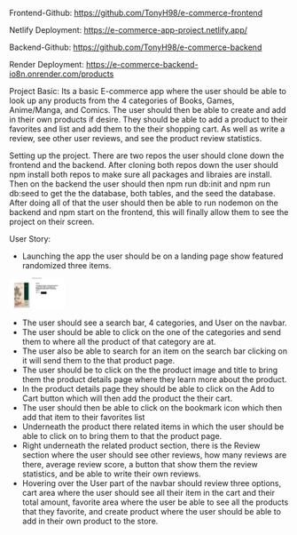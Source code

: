 Frontend-Github: https://github.com/TonyH98/e-commerce-frontend

Netlify Deployment: https://e-commerce-app-project.netlify.app/

Backend-Github: https://github.com/TonyH98/e-commerce-backend

Render Deployment: https://e-commerce-backend-io8n.onrender.com/products


Project Basic:
Its a basic E-commerce app where the user should be able to look up any products from the 4 categories of Books, Games, Anime/Manga, and Comics. The user should then be able to create and add in their own products if desire. They should be able to add a product to their favorites and list and add them to the their shopping cart. As well as write a review, see other user reviews, and see the product review statistics. 

Setting up the project. 
There are two repos the user should clone down the frontend and the backend. After cloning both repos down the user should npm install both repos to make sure all packages and libraies are install. Then on the backend the user should then npm run db:init and npm run db:seed to get the the database, both tables, and the seed the database. After doing all of that the user should then be able to run nodemon on the backend and npm start on the frontend, this will finally allow them to see the project on their screen. 

User Story: 
-  Launching the app the user should be on a landing page show featured randomized three items.

<img src="/screenshots/landing.png" width="100">


- The user should see a search bar, 4 categories, and User on the navbar.
- The user should be able to click on the one of the categories and send them to where all the product of that category are at. 
- The user also be able to search for an item on the search bar clicking on it will send them to the that product page. 
- The user should be to click on the the product image and title to bring them the product details page where they learn more about the product. 
- In the product details page they should be able to click on the Add to Cart button which will then add the product the their cart.
- The user should then be able to click on the bookmark icon which then add that item to their favorites list 
- Underneath the product there related items in which the user should be able to click on to bring them to that the product page.
- Right underneath the related product section, there is the Review section where the user should see other reviews, how many reviews are there, average review score, a button that show them the review statistics, and be able to write their own reviews. 
- Hovering over the User part of the navbar should review three options, cart area where the user should see all their item in the cart and their total amount, favorite area where the user be able to see all the products that they favorite, and create product where the user should be able to add in their own product to the store. 


